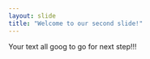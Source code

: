 ```yaml
---
layout: slide
title: "Welcome to our second slide!"
---
```

Your text
all goog to go for next step!!!

